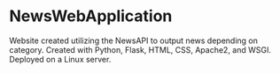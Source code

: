 # NewsWebApplication
Website created utilizing the NewsAPI to output news depending on category. Created with Python, Flask, HTML, CSS, Apache2, and WSGI. Deployed on a Linux server.  
